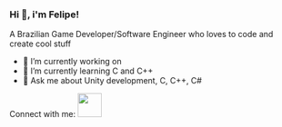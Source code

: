### Hi 👋, i'm Felipe!
A Brazilian Game Developer/Software Engineer who loves to code and create cool stuff

- 🔭 I’m currently working on
- 🌱 I’m currently learning C and C++
- 💬 Ask me about Unity development, C, C++, C#

Connect with me:
<a href="https://www.linkedin.com/in/felipe-gomes-7889918a/">
  <img src="https://raw.githubusercontent.com/rahuldkjain/github-profile-readme-generator/master/src/images/icons/Social/linked-in-alt.svg" style="width:42px;height:42px;border:0;">
</a>
